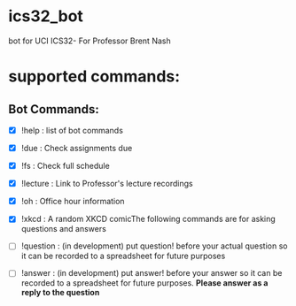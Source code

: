 # ics32_bot
bot for UCI ICS32- For Professor Brent Nash

# supported commands:
## Bot Commands: 


- [x] !help : list of bot commands

- [x] !due : Check assignments due

- [x] !fs : Check full schedule

- [x] !lecture :  Link to Professor's lecture recordings

- [x] !oh : Office hour information

- [x] !xkcd : A random XKCD comicThe following commands are for asking questions and answers

- [ ] !question : (in development) put question! before your actual question so it can be recorded to a spreadsheet for future purposes

- [ ] !answer : (in development) put answer! before your answer so it can be recorded to a spreadsheet for future purposes. 
                **Please answer as a reply to the question**
